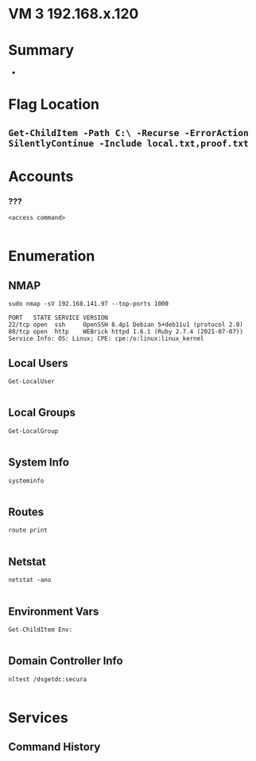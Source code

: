 # VM 3 192.168.x.120
# Summary
- 
# Flag Location
`Get-ChildItem -Path C:\ -Recurse -ErrorAction SilentlyContinue -Include local.txt,proof.txt`
- 
# Accounts
### ???
`<access command>`
```

```
# Enumeration
## NMAP
`sudo nmap -sV 192.168.141.97 --top-ports 1000`
```
PORT   STATE SERVICE VERSION
22/tcp open  ssh     OpenSSH 8.4p1 Debian 5+deb11u1 (protocol 2.0)
80/tcp open  http    WEBrick httpd 1.6.1 (Ruby 2.7.4 (2021-07-07))
Service Info: OS: Linux; CPE: cpe:/o:linux:linux_kernel
```
## Local Users
`Get-LocalUser`
```

```
## Local Groups
`Get-LocalGroup`
```
```
## System Info
`systeminfo`
```

```
## Routes
`route print`
```
```
## Netstat
`netstat -ano`
```
```
## Environment Vars
`Get-ChildItem Env:`
```
```
## Domain Controller Info
`nltest /dsgetdc:secura`
```
```
# Services    


## Command History
```c

```